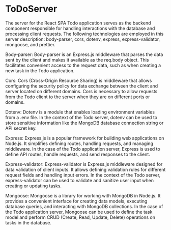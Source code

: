 # ToDoServer
The server for the React SPA Todo application serves as the backend component responsible for handling interactions with the database and processing client requests. The following technologies are employed in this server description: body-parser, cors, dotenv, express, express-validator, mongoose, and prettier.

Body-parser: Body-parser is an Express.js middleware that parses the data sent by the client and makes it available as the req.body object. This facilitates convenient access to the request data, such as when creating a new task in the Todo application.

Cors: Cors (Cross-Origin Resource Sharing) is middleware that allows configuring the security policy for data exchange between the client and server located on different domains. Cors is necessary to allow requests from the Todo client to the server when they are on different ports or domains.

Dotenv: Dotenv is a module that enables loading environment variables from a .env file. In the context of the Todo server, dotenv can be used to store sensitive information like the MongoDB database connection string or API secret key.

Express: Express.js is a popular framework for building web applications on Node.js. It simplifies defining routes, handling requests, and managing middleware. In the case of the Todo application server, Express is used to define API routes, handle requests, and send responses to the client.

Express-validator: Express-validator is Express.js middleware designed for data validation of client inputs. It allows defining validation rules for different request fields and handling input errors. In the context of the Todo server, express-validator can be used to validate and sanitize user input when creating or updating tasks.

Mongoose: Mongoose is a library for working with MongoDB in Node.js. It provides a convenient interface for creating data models, executing database queries, and interacting with MongoDB collections. In the case of the Todo application server, Mongoose can be used to define the task model and perform CRUD (Create, Read, Update, Delete) operations on tasks in the database.
